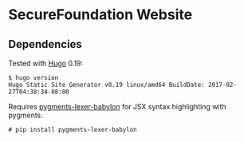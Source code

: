 # SecureFoundation Website

## Dependencies

Tested with [Hugo](https://github.com/spf13/hugo/releases) 0.19:

```
$ hugo version
Hugo Static Site Generator v0.19 linux/amd64 BuildDate: 2017-02-27T04:38:34-08:00
```

Requires
[pygments-lexer-babylon](https://github.com/richardbann/pygments-lexer-babylon)
for JSX syntax highlighting with pygments.

```
# pip install pygments-lexer-babylon
```
